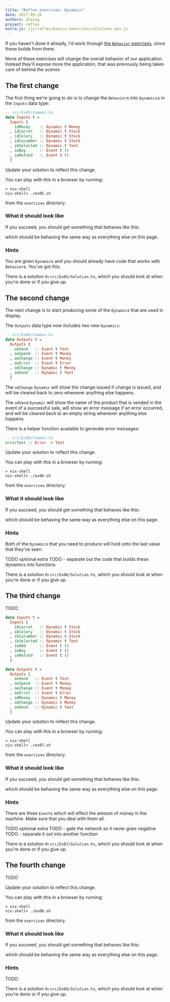 ```yaml
---
title: "Reflex exercises: Dynamics"
date: 2017-09-26
authors: dlaing
project: reflex
extra-js: /js/reflex/basics-exercises/solutions.min.js
---
```


If you haven't done it already, I'd work through [the `Behavior` exercises](../behaviors/), since these builds from there.

None of these exercises will change the overall behavior of our application.
Instead they'll expose more the application, that was previously being taken care of behind the scenes

## The first change

The first thing we're going to do is to change the `Behavior`s into `Dynamics`s in the `Inputs` data type:
```haskell
-- src/Ex05/Common.hs
data Inputs t =
  Inputs {
    idMoney    :: Dynamic t Money
  , idCarrot   :: Dynamic t Stock
  , idCelery   :: Dynamic t Stock
  , idCucumber :: Dynamic t Stock
  , ibSelected :: Dynamic t Text
  , ieBuy      :: Event t ()
  , ieRefund   :: Event t ()
  }
```

Update your solution to reflect this change.

You can play with this in a browser by running:
```
> nix-shell
nix-shell> ./ex05.sh
```
from the `exercises` directory.

### What it should look like

If you succeed, you should get something that behaves like this:

<div id="ex05"></div>

which should be behaving the same way as everything else on this page.

### Hints

You are given `Dynamic`s and you should already have code that works with `Behavior`s.
You've got this.

There is a solution in `src/Ex05/Solution.hs`, which you should look at when you're done or if you give up.

## The second change

The next change is to start producing some of the `Dynamic`s that are used in display.

The `Outputs` data type now includes two new `Dynamics`:
```haskell
-- src/Ex06/Common.hs
data Outputs t =
  Outputs {
    oeVend   :: Event t Text
  , oeSpend  :: Event t Money
  , oeChange :: Event t Money
  , oeError  :: Event t Error
  , odChange :: Dynamic t Money
  , odVend   :: Dynamic t Text
  }
```

The `odChange` `Dynamic` will show the change issued if change is issued, and will be cleared back to zero whenever anything else happens.

The `odVend` `Dynamic` will show the name of the product that is vended in the event of a successful sale, will show an error message if an error occurred, and will be cleared back to an empty string whenever anything else happens.

There is a helper function available to generate error messages:
```haskell
-- src/Ex06/Common.hs
errorText :: Error -> Text
```

Update your solution to reflect this change.

You can play with this in a browser by running:
```
> nix-shell
nix-shell> ./ex06.sh
```
from the `exercises` directory.

### What it should look like

If you succeed, you should get something that behaves like this:

<div id="ex06"></div>

which should be behaving the same way as everything else on this page.

### Hints

Both of the `Dynamic`s that you need to produce will hold onto the last value that they've seen.

TODO optional extra
TODO - separate out the code that builds these dynamics into functions

There is a solution in `src/Ex06/Solution.hs`, which you should look at when you're done or if you give up.

## The third change

TODO

```haskell
data Inputs t =
  Inputs {
    ibCarrot   :: Dynamic t Stock
  , ibCelery   :: Dynamic t Stock
  , ibCucumber :: Dynamic t Stock
  , ibSelected :: Dynamic t Text
  , ieAdd      :: Event t ()
  , ieBuy      :: Event t ()
  , ieRefund   :: Event t ()
  }
```

```haskell
data Outputs t =
  Outputs {
    oeVend   :: Event t Text
  , oeSpend  :: Event t Money
  , oeChange :: Event t Money
  , oeError  :: Event t Error
  , odMoney  :: Dynamic t Money
  , odChange :: Dynamic t Money
  , odVend   :: Dynamic t Text
  }
```

Update your solution to reflect this change.

You can play with this in a browser by running:
```
> nix-shell
nix-shell> ./ex07.sh
```
from the `exercises` directory.

### What it should look like

If you succeed, you should get something that behaves like this:

<div id="ex07"></div>

which should be behaving the same way as everything else on this page.

### Hints

There are three `Event`s which will effect the amount of money in the machine.
Make sure that you deal with them all.

TODO optional extra
TODO - gate the network so it never goes negative
TODO - separate it out into another function

There is a solution in `src/Ex07/Solution.hs`, which you should look at when you're done or if you give up.

## The fourth change

TODO

Update your solution to reflect this change.

You can play with this in a browser by running:
```
> nix-shell
nix-shell> ./ex08.sh
```
from the `exercises` directory.

### What it should look like

If you succeed, you should get something that behaves like this:

<div id="ex08"></div>

which should be behaving the same way as everything else on this page.

### Hints

TODO

There is a solution in `src/Ex08/Solution.hs`, which you should look at when you're done or if you give up.
